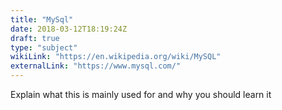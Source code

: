 ```yaml
---
title: "MySql"
date: 2018-03-12T18:19:24Z
draft: true
type: "subject"
wikiLink: "https://en.wikipedia.org/wiki/MySQL"
externalLink: "https://www.mysql.com/"
---
```


Explain what this is mainly used for and why you should learn it